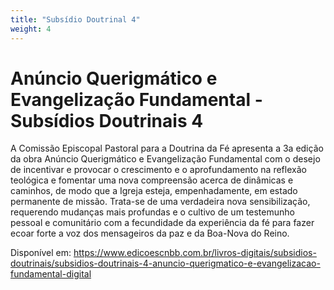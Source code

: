 ```yaml
---
title: "Subsídio Doutrinal 4"
weight: 4
---
```


# Anúncio Querigmático e Evangelização Fundamental - Subsídios Doutrinais 4

A Comissão Episcopal Pastoral para a Doutrina da Fé apresenta a 3a edição da obra Anúncio Querigmático e Evangelização Fundamental com o desejo de incentivar e provocar o crescimento e o aprofundamento na reflexão teológica e fomentar uma nova compreensão acerca de dinâmicas e caminhos, de modo que a Igreja esteja, empenhadamente, em estado permanente de missão. Trata-se de uma verdadeira nova sensibilização, requerendo mudanças mais profundas e o cultivo de um testemunho pessoal e comunitário com a fecundidade da experiência da fé para fazer ecoar forte a voz dos mensageiros da paz e da Boa-Nova do Reino.

Disponível em: https://www.edicoescnbb.com.br/livros-digitais/subsidios-doutrinais/subsidios-doutrinais-4-anuncio-querigmatico-e-evangelizacao-fundamental-digital
